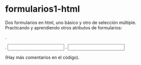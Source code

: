 # formularios1-html
Dos formularios en html, uno básico y otro de selección múltiple.
Practicando y aprendiendo otros atributos de formularios:

. <form action="" target="" method="">
. <input type="" id="" name="" value="">
. <input type="" value="">
  
  (Hay más comentarios en el código).
